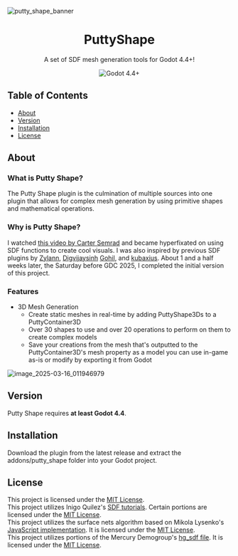 ![putty_shape_banner](https://github.com/user-attachments/assets/e326085a-e9c0-48ec-b791-9ca1286e8b65)

<h1 align="center">PuttyShape</h1>

<p align="center">
  A set of SDF mesh generation tools for Godot 4.4+!
</p>

<p align="center">
  <a href="https://godotengine.org/download/" target="_blank" style="text-decoration:none"><img alt="Godot 4.4+" src="https://img.shields.io/badge/Godot-4.3+-%23478cbf?labelColor=CFC9C8&color=49A9B4" /></a>
</p>

## Table of Contents
- [About](#about)
- [Version](#version)
- [Installation](#installation)
- [License](#license)

## About

### What is Putty Shape?
The Putty Shape plugin is the culmination of multiple sources into one plugin that allows for complex mesh generation by using primitive shapes and mathematical operations.

### Why is Putty Shape?
I watched [this video by Carter Semrad](https://www.youtube.com/watch?v=QhvzmskRiCk) and became hyperfixated on using SDF functions to create cool visuals. I was also inspired by previous SDF plugins by [Zylann](https://github.com/Zylann/godot_sdf_blender), [Digvijaysinh](https://godotengine.org/asset-library/asset/2503) [Gohil](https://godotengine.org/asset-library/asset/2691), and [kubaxius](https://godotengine.org/asset-library/asset/2691). About 1 and a half weeks later, the Saturday before GDC 2025, I completed the initial version of this project.

### Features
- 3D Mesh Generation
  - Create static meshes in real-time by adding PuttyShape3Ds to a PuttyContainer3D
  - Over 30 shapes to use and over 20 operations to perform on them to create complex models
  - Save your creations from the mesh that's outputted to the PuttyContainer3D's mesh property as a model you can use in-game as-is or modify by exporting it from Godot

![image_2025-03-16_011946979](https://github.com/user-attachments/assets/6358c1c7-216e-4be6-bd17-9b4a282b25b7)

## Version
Putty Shape requires **at least Godot 4.4**.

## Installation
Download the plugin from the latest release and extract the addons/putty_shape folder into your Godot project.

## License
This project is licensed under the [MIT License](https://github.com/this-is-bennyk/playnub/blob/main/LICENSE).  
This project utilizes Inigo Quilez's [SDF tutorials](https://iquilezles.org/articles/). Certain portions are licensed under the [MIT License](https://www.shadertoy.com/view/Xds3zN).  
This project utilizes the surface nets algorithm based on Mikola Lysenko's [JavaScript implementation](https://github.com/mikolalysenko/mikolalysenko.github.com/blob/master/Isosurface/js/surfacenets.js). It is licensed under the [MIT License](https://github.com/mikolalysenko/mikolalysenko.github.com/blob/master/Isosurface/js/surfacenets.js).  
This project utilizes portions of the Mercury Demogroup's [hg_sdf file](https://mercury.sexy/hg_sdf/). It is licensed under the [MIT License](https://mercury.sexy/hg_sdf/).
